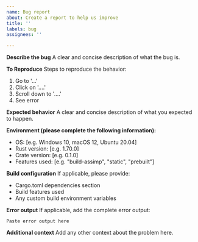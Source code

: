 ```yaml
---
name: Bug report
about: Create a report to help us improve
title: ''
labels: bug
assignees: ''

---
```


**Describe the bug**
A clear and concise description of what the bug is.

**To Reproduce**
Steps to reproduce the behavior:
1. Go to '...'
2. Click on '....'
3. Scroll down to '....'
4. See error

**Expected behavior**
A clear and concise description of what you expected to happen.

**Environment (please complete the following information):**
 - OS: [e.g. Windows 10, macOS 12, Ubuntu 20.04]
 - Rust version: [e.g. 1.70.0]
 - Crate version: [e.g. 0.1.0]
 - Features used: [e.g. "build-assimp", "static", "prebuilt"]

**Build configuration**
If applicable, please provide:
- Cargo.toml dependencies section
- Build features used
- Any custom build environment variables

**Error output**
If applicable, add the complete error output:

```
Paste error output here
```

**Additional context**
Add any other context about the problem here.
